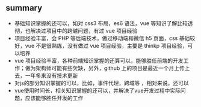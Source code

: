 ## summary

- 基础知识掌握的还可以，如对 css3 布局，es6 语法，vue 等知识了解比较透彻，也解决过项目中的跨越问题，有过 vue 项目经验
- 项目经验丰富，会 PHP 等后端技术，做过移动端和微信 h5 页面，css 基础较好，vue 不是很熟练，没有做过 vue 项目经验，主要是 thinkp 项目经验，可以培养
- vue 项目经验丰富，各种前端知识掌握的还算可以，能够胜任前端的开发工作；做为架构师可能有些欠缺，另外，github 上的项目是最近一个月上传上去，一年多来没有技术更新
- 对js的部分知识掌握的可以，比如，事件代理，跨域等 ，相对来说，还可以
- vue使用时间长，相关知识掌握的还可以，并解决了vue开发过程中实际问题，应该能够胜任开发的工作